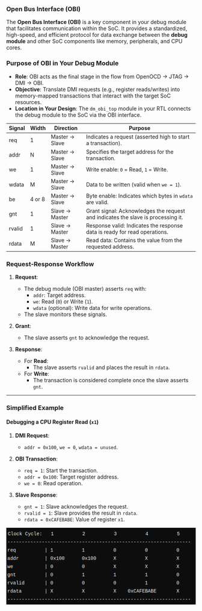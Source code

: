 ### **Open Bus Interface (OBI)**

The **Open Bus Interface (OBI)** is a key component in your debug module that facilitates communication within the SoC. It provides a standardized, high-speed, and efficient protocol for data exchange between the **debug module** and other SoC components like memory, peripherals, and CPU cores.

### **Purpose of OBI in Your Debug Module**

- **Role**: OBI acts as the final stage in the flow from OpenOCD → JTAG → DMI → OBI.
- **Objective**: Translate DMI requests (e.g., register reads/writes) into memory-mapped transactions that interact with the target SoC resources.
- **Location in Your Design**: The `dm_obi_top` module in your RTL connects the debug module to the SoC via the OBI interface.

| Signal | Width  | Direction       | Purpose                                                                          |
| ------ | ------ | --------------- | -------------------------------------------------------------------------------- |
| req    | 1      | Master -> Slave | Indicates a request (asserted high to start a transaction).                      |
| addr   | N      | Master -> Slave | Specifies the target address for the transaction.                                |
| we     | 1      | Master -> Slave | Write enable: `0` = Read, `1` = Write.                                           |
| wdata  | M      | Master -> Slave | Data to be written (valid when `we = 1`).                                        |
| be     | 4 or 8 | Master -> Slave | Byte enable: Indicates which bytes in `wdata` are valid.                         |
| gnt    | 1      | Slave -> Master | Grant signal: Acknowledges the request and indicates the slave is processing it. |
| rvalid | 1      | Slave -> Master | Response valid: Indicates the response data is ready for read operations.        |
| rdata  | M      | Slave -> Master | Read data: Contains the value from the requested address.                        |

### **Request-Response Workflow**

1. **Request**:
    
    - The debug module (OBI master) asserts `req` with:
        - `addr`: Target address.
        - `we`: Read (`0`) or Write (`1`).
        - `wdata` (optional): Write data for write operations.
    - The slave monitors these signals.
2. **Grant**:
    
    - The slave asserts `gnt` to acknowledge the request.
3. **Response**:
    
    - For **Read**:
        - The slave asserts `rvalid` and places the result in `rdata`.
    - For **Write**:
        - The transaction is considered complete once the slave asserts `gnt`.

---
### **Simplified Example**

#### **Debugging a CPU Register Read (`x1`)**

1. **DMI Request**:
    
    - `addr = 0x100`, `we = 0`, `wdata = unused`.
2. **OBI Transaction**:
    
    - `req = 1`: Start the transaction.
    - `addr = 0x100`: Target register address.
    - `we = 0`: Read operation.
3. **Slave Response**:
    
    - `gnt = 1`: Slave acknowledges the request.
    - `rvalid = 1`: Slave provides the result in `rdata`.
    - `rdata = 0xCAFEBABE`: Value of register `x1`.

![](../media/Pasted%20image%2020241218162534.png)


 